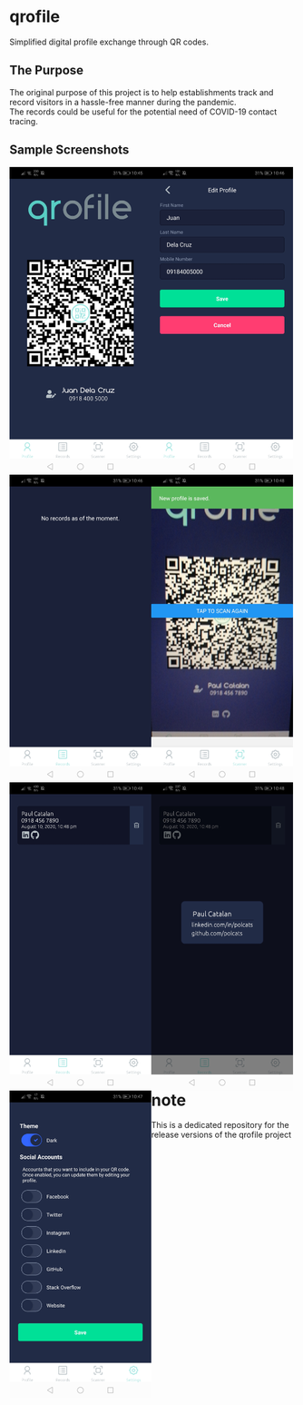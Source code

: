# qrofile

Simplified digital profile exchange through QR codes.

## The Purpose

The original purpose of this project is to help establishments track and record visitors in a hassle-free manner during the pandemic. <br> The records could be useful for the potential need of COVID-19 contact tracing.

## Sample Screenshots

<img align="left" alt="Visual Studio Code" width="250px" src="docs/qrofile1.1.0/dashboard.jpg" />
<img align="left" alt="Visual Studio Code" width="250px" src="docs/qrofile1.1.0/edit.jpg" />
<img align="left" alt="Visual Studio Code" width="250px" src="docs/qrofile1.1.0/records_empty.jpg" />
<img align="left" alt="Visual Studio Code" width="250px" src="docs/qrofile1.1.0/scan.jpg" />
<img align="left" alt="Visual Studio Code" width="250px" src="docs/qrofile1.1.0/records_content.jpg" />
<img align="left" alt="Visual Studio Code" width="250px" src="docs/qrofile1.1.0/records_detail.jpg" />
<img align="left" alt="Visual Studio Code" width="250px" src="docs/qrofile1.1.0/settings.jpg" />

# note

This is a dedicated repository for the release versions of the qrofile project
